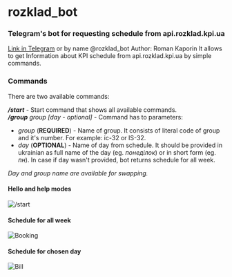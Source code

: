 # rozklad_bot
### Telegram's bot for requesting schedule from api.rozklad.kpi.ua
[Link in Telegram](https://telegram.me/rozklad_bot "Telegram link") or by name @rozklad_bot
Author: Roman Kaporin
It allows to get Information about KPI schedule from api.rozklad.kpi.ua by simple commands.

### Commands
There are two available commands:

**_/start_** - Start command that shows all available commands.  
**_/group_** *group [day - optional]* - Command has to parameters:
* _group_ (**REQUIRED**) - Name of group. It consists of literal code of group and it's number. For example: іс-32 or IS-32.
* _day_   (**OPTIONAL**) - Name of day from schedule. It should be provided in ukrainian as full name of the day (eg. _понеділок_) or in short form (eg. _пн_). In case if day wasn't provided, bot returns schedule for all week.

_Day and group name are available for swapping._   

#### Hello and help modes
![/start](https://s31.postimg.org/5s1jhy6uz/Qn_Lx_H4n5_Lz0.jpg)

#### Schedule for all week
![Booking](https://s31.postimg.org/hv6v5ihx7/W2m_Fy7_J6_ZHU.jpg)

#### Schedule for chosen day
![Bill](https://s31.postimg.org/883cvsoxn/Oga7432xPEI.jpg)
